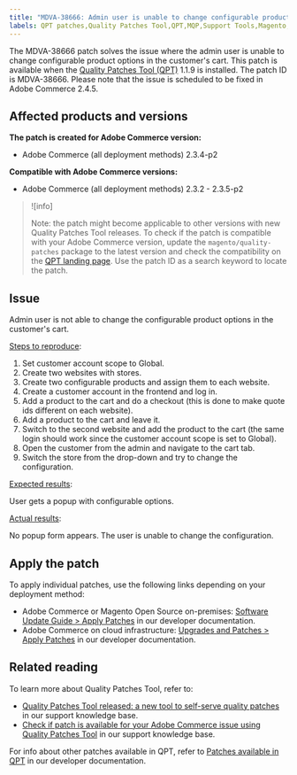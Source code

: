 ```yaml
---
title: "MDVA-38666: Admin user is unable to change configurable product options"
labels: QPT patches,Quality Patches Tool,QPT,MQP,Support Tools,Magento,Adobe Commerce,cloud infrastructure,on-premises,checkout,shopping cart,2.3.2,2.3.2-p2,2.3.3,2.3.3-p1,2.3.4,2.3.4-p2,2.3.5,2.3.5-p1,2.3.5-p2,,QPT 1.1.9
---
```


The MDVA-38666 patch solves the issue where the admin user is unable to change configurable product options in the customer's cart. This patch is available when the [Quality Patches Tool (QPT)](https://support.magento.com/hc/en-us/articles/360047139492) 1.1.9 is installed. The patch ID is MDVA-38666. Please note that the issue is scheduled to be fixed in Adobe Commerce 2.4.5.

## Affected products and versions

**The patch is created for Adobe Commerce version:**

* Adobe Commerce (all deployment methods) 2.3.4-p2

**Compatible with Adobe Commerce versions:**

* Adobe Commerce (all deployment methods) 2.3.2 - 2.3.5-p2

>![info]
>
>Note: the patch might become applicable to other versions with new Quality Patches Tool releases. To check if the patch is compatible with your Adobe Commerce version, update the `magento/quality-patches` package to the latest version and check the compatibility on the [QPT landing page](https://devdocs.magento.com/quality-patches/tool.html#patch-grid). Use the patch ID as a search keyword to locate the patch.

## Issue

Admin user is not able to change the configurable product options in the customer's cart.

<ins>Steps to reproduce</ins>:

1. Set customer account scope to Global.
1. Create two websites with stores.
1. Create two configurable products and assign them to each website.
1. Create a customer account in the frontend and log in.
1. Add a product to the cart and do a checkout (this is done to make quote ids different on each website).
1. Add a product to the cart and leave it.
1. Switch to the second website and add the product to the cart (the same login should work since the customer account scope is set to Global).
1. Open the customer from the admin and navigate to the cart tab.
1. Switch the store from the drop-down and try to change the configuration.

<ins>Expected results</ins>:

User gets a popup with configurable options.

<ins>Actual results</ins>:

No popup form appears. The user is unable to change the configuration.

## Apply the patch

To apply individual patches, use the following links depending on your deployment method:

* Adobe Commerce or Magento Open Source on-premises: [Software Update Guide > Apply Patches](https://devdocs.magento.com/guides/v2.4/comp-mgr/patching/mqp.html) in our developer documentation.
* Adobe Commerce on cloud infrastructure: [Upgrades and Patches > Apply Patches](https://devdocs.magento.com/cloud/project/project-patch.html) in our developer documentation.

## Related reading

To learn more about Quality Patches Tool, refer to:

* [Quality Patches Tool released: a new tool to self-serve quality patches](https://support.magento.com/hc/en-us/articles/360047139492) in our support knowledge base.
* [Check if patch is available for your Adobe Commerce issue using Quality Patches Tool](https://support.magento.com/hc/en-us/articles/360047125252) in our support knowledge base.

For info about other patches available in QPT, refer to [Patches available in QPT](https://devdocs.magento.com/quality-patches/tool.html#patch-grid) in our developer documentation.
